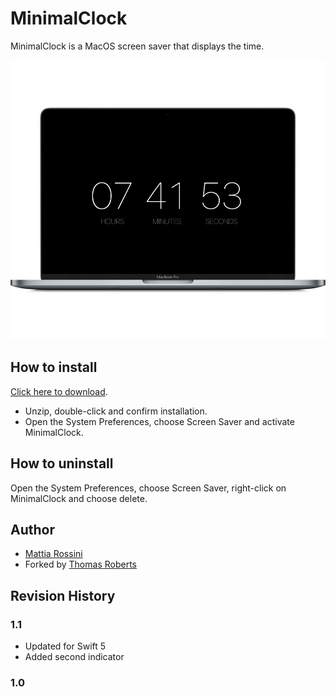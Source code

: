 # MinimalClock #

MinimalClock is a MacOS screen saver that displays the time.

[![MinimalClock screen saver](screenshot.png)](https://github.com/thomasjpr/MinimalClock/releases/download/1.1/MinimalClock.saver.zip)

## How to install ##

[Click here to download](https://github.com/thomasjpr/MinimalClock/releases/download/1.1/MinimalClock.saver.zip).
* Unzip, double-click and confirm installation.
* Open the System Preferences, choose Screen Saver and activate MinimalClock.

## How to uninstall ##

Open the System Preferences, choose Screen Saver, right-click on MinimalClock and choose delete.

## Author ##

* [Mattia Rossini](https://github.com/mattiarossini)
* Forked by [Thomas Roberts](https://thomasjpr.com)

## Revision History

### 1.1
* Updated for Swift 5
* Added second indicator

### 1.0